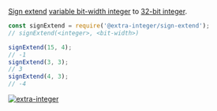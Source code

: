 [Sign extend] [variable bit-width integer] to [32-bit integer].

```javascript
const signExtend = require('@extra-integer/sign-extend');
// signExtend(<integer>, <bit-width>)

signExtend(15, 4);
// -1
signExtend(3, 3);
// 3
signExtend(4, 3);
// -4
```


[![extra-integer](https://i.imgur.com/toEbRv5.jpg)](https://www.npmjs.com/package/extra-integer)

[Sign extend]: https://en.wikipedia.org/wiki/Sign_extension
[variable bit-width integer]: https://en.wikipedia.org/wiki/Variable-length_quantity
[32-bit integer]: https://developer.mozilla.org/en-US/docs/Web/JavaScript/Reference/Operators/Bitwise_Operators
